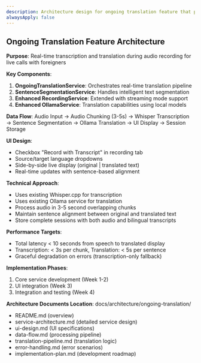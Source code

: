 ```yaml
---
description: Architecture design for ongoing translation feature that provides real-time transcription and translation during audio recording
alwaysApply: false
---
```


## Ongoing Translation Feature Architecture

**Purpose**: Real-time transcription and translation during audio recording for live calls with foreigners

**Key Components**:
1. **OngoingTranslationService**: Orchestrates real-time translation pipeline
2. **SentenceSegmentationService**: Handles intelligent text segmentation
3. **Enhanced RecordingService**: Extended with streaming mode support
4. **Enhanced OllamaService**: Translation capabilities using local models

**Data Flow**:
Audio Input → Audio Chunking (3-5s) → Whisper Transcription → Sentence Segmentation → Ollama Translation → UI Display → Session Storage

**UI Design**:
- Checkbox "Record with Transcript" in recording tab
- Source/target language dropdowns
- Side-by-side live display (original | translated text)
- Real-time updates with sentence-based alignment

**Technical Approach**:
- Uses existing Whisper.cpp for transcription
- Uses existing Ollama service for translation
- Process audio in 3-5 second overlapping chunks
- Maintain sentence alignment between original and translated text
- Store complete sessions with both audio and bilingual transcripts

**Performance Targets**:
- Total latency < 10 seconds from speech to translated display
- Transcription: < 3s per chunk, Translation: < 5s per sentence
- Graceful degradation on errors (transcription-only fallback)

**Implementation Phases**:
1. Core service development (Week 1-2)
2. UI integration (Week 3)  
3. Integration and testing (Week 4)

**Architecture Documents Location**: docs/architecture/ongoing-translation/
- README.md (overview)
- service-architecture.md (detailed service design)
- ui-design.md (UI specifications)
- data-flow.md (processing pipeline)
- translation-pipeline.md (translation logic)
- error-handling.md (error scenarios)
- implementation-plan.md (development roadmap)